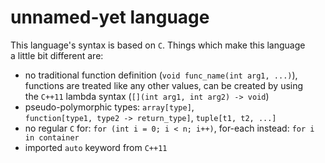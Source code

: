 unnamed-yet language
====================

This language's syntax is based on `C`. Things which make this language  
a little bit different are:
- no traditional function definition (`void func_name(int arg1, ...)`),  
  functions are treated like any other values, can be created by using  
  the `C++11` lambda syntax (`[](int arg1, int arg2) -> void`)
- pseudo-polymorphic types: `array[type]`,  
  `function[type1, type2 -> return_type]`, `tuple[t1, t2, ...]`
- no regular `C` for: `for (int i = 0; i < n; i++)`, for-each instead:
  `for i in container`
- imported `auto` keyword from `C++11`


